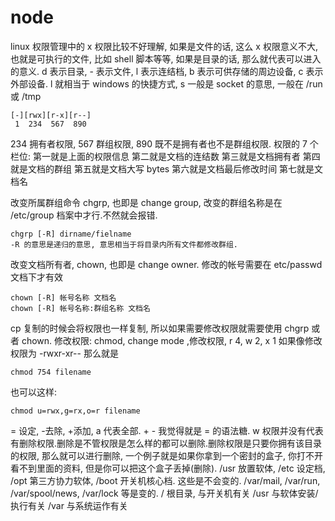  # node

linux 权限管理中的 x 权限比较不好理解, 如果是文件的话, 这么 x 权限意义不大, 也就是可执行的文件, 比如 shell 脚本等等, 如果是目录的话, 那么就代表可以进入的意义.
d 表示目录, - 表示文件, l 表示连结档, b 表示可供存储的周边设备, c 表示外部设备.
l 就相当于 windows 的快捷方式, s 一般是 socket 的意思, 一般在 /run 或 /tmp
```
[-][rwx][r-x][r--]
 1  234  567  890
```
234 拥有者权限, 567 群组权限, 890 既不是拥有者也不是群组权限.
权限的 7 个栏位:
第一就是上面的权限信息
第二就是文档的连结数
第三就是文档拥有者
第四就是文档的群组
第五就是文档大写 bytes
第六就是文档最后修改时间
第七就是文档名

改变所属群组命令 chgrp, 也即是 change group, 改变的群组名称是在 /etc/group 档案中才行.不然就会报错.
```
chgrp [-R] dirname/fielname
-R 的意思是递归的意思, 意思相当于将目录内所有文件都修改群组.
```
改变文档所有者, chown, 也即是 change owner. 修改的帐号需要在 etc/passwd 文档下才有效
```
chown [-R] 帐号名称 文档名
chown [-R] 帐号名称:群组名称 文档名
```
cp 复制的时候会将权限也一样复制, 所以如果需要修改权限就需要使用 chgrp 或者 chown.
修改权限: chmod, change mode ,修改权限, r 4, w 2, x 1
如果像修改权限为 -rwxr-xr-- 那么就是
```
chmod 754 filename
```
也可以这样:
```
chmod u=rwx,g=rx,o=r filename
```
= 设定, -去除, +添加, a 代表全部. + - 我觉得就是 = 的语法糖.
w 权限并没有代表有删除权限.删除是不管权限是怎么样的都可以删除.删除权限是只要你拥有该目录的权限, 那么就可以进行删除, 一个例子就是如果你拿到一个密封的盒子, 你打不开看不到里面的资料, 但是你可以把这个盒子丢掉(删除).
/usr 放置软体, /etc 设定档, /opt 第三方协力软体, /boot 开关机核心档. 这些是不会变的.
/var/mail, /var/run, /var/spool/news, /var/lock 等是变的.
/ 根目录, 与开关机有关
/usr 与软体安装/执行有关
/var 与系统运作有关
